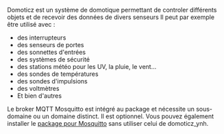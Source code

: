 Domoticz est un système de domotique permettant de controler différents objets et de recevoir des données de divers senseurs
Il peut par exemple être utilisé avec :

* des interrupteurs
* des senseurs de portes
* des sonnettes d'entrées
* des systèmes de sécurité
* des stations météo pour les UV, la pluie, le vent...
* des sondes de températures
* des sondes d'impulsions
* des voltmètres
* Et bien d'autres

Le broker MQTT Mosquitto est intégré au package et nécessite un sous-domaine ou un domaine distinct. Il est optionnel.
Vous pouvez également installer le [package pour Mosquitto](https://github.com/YunoHost-Apps/mosquitto_ynh) sans utiliser celui de domoticz_ynh.


